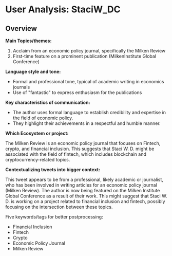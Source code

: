 # User Analysis: StaciW_DC

## Overview

**Main Topics/themes:**

1. Acclaim from an economic policy journal, specifically the Milken Review
2. First-time feature on a prominent publication (MilkenInstitute Global Conference)

**Language style and tone:**

* Formal and professional tone, typical of academic writing in economics journals
* Use of "fantastic" to express enthusiasm for the publications

**Key characteristics of communication:**

* The author uses formal language to establish credibility and expertise in the field of economic policy.
* They highlight their achievements in a respectful and humble manner.

**Which Ecosystem or project:**

The Milken Review is an economic policy journal that focuses on Fintech, crypto, and financial inclusion. This suggests that Staci W. D. might be associated with the field of fintech, which includes blockchain and cryptocurrency-related topics.

**Contextualizing tweets into bigger context:**

This tweet appears to be from a professional, likely academic or journalist, who has been involved in writing articles for an economic policy journal (Milken Review). The author is now being featured on the Milken Institute Global Conference as a result of their work. This might suggest that Staci W. D. is working on a project related to financial inclusion and fintech, possibly focusing on the intersection between these topics.

Five keywords/tags for better postprocessing:

* Financial Inclusion
* Fintech
* Crypto
* Economic Policy Journal
* Milken Review